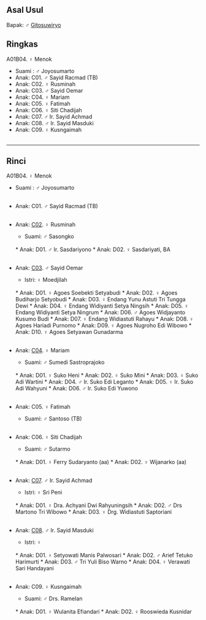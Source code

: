 ## Asal Usul

Bapak: ♂ [Gitosuwiryo][up] 

## Ringkas

A01B04. ♀ Menok 
	<br/>

*	Suami : ♂ Joyosumarto
	<br/>
*	Anak: C01. ♂ Sayid Racmad (TB)
*	Anak: C02. ♀ Rusminah
*	Anak: C03. ♂ Sayid Oemar
*	Anak: C04. ♀ Mariam
*	Anak: C05. ♀ Fatimah
*	Anak: C06. ♀ Siti Chadijah
*	Anak: C07. ♂ Ir. Sayid Achmad
*	Anak: C08. ♂ Ir. Sayid Masduki
*	Anak: C09. ♀ Kusngaimah
	<br/><br/>

-- -- --

## Rinci

A01B04. ♀ Menok 
	<br/>

*	Suami : ♂ Joyosumarto
	<br/><br/>

*	Anak: C01. ♂ Sayid Racmad (TB)
	<br/><br/>

*	Anak: [C02][A01B04C02]. ♀ Rusminah
	*	Suami: ♂ Sasongko
	<br/>
	*	Anak: D01. ♂ Ir. Sasdariyono
	*	Anak: D02. ♀ Sasdariyati, BA
	<br/><br/>

*	Anak: [C03][A01B04C03]. ♂ Sayid Oemar
	*	Istri: ♀ Moedjilah
	<br/>
	*	Anak: D01. ♀ Agoes Soebekti Setyabudi
	*	Anak: D02. ♀ Agoes Budiharjo Setyobudi
	*	Anak: D03. ♀ Endang Yunu Astuti Tri Tungga Dewi
	*	Anak: D04. ♀ Endang Widiyanti Setya Ningsih
	*	Anak: D05. ♀ Endang Widiyanti Setya Ningrum
	*	Anak: D06. ♂ Agoes Widjayanto Kusumo Budi
	*	Anak: D07. ♀ Endang Widiastuti Rahayu
	*	Anak: D08. ♀ Agoes Hariadi Purnomo
	*	Anak: D09. ♀ Agoes Nugroho Edi Wibowo
	*	Anak: D10. ♀ Agoes Setyawan Gunadarma
	<br/><br/>

*	Anak: [C04][A01B04C04]. ♀ Mariam
	*	Suami: ♂ Sumedi Sastroprajoko
	<br/>
	*	Anak: D01. ♀ Suko Heni 
	*	Anak: D02. ♀ Suko Mini
	*	Anak: D03. ♀ Suko Adi Wartini
	*	Anak: D04. ♂ Ir. Suko Edi Leganto
	*	Anak: D05. ♀ Ir. Suko Adi Wahyuni
	*	Anak: D06. ♂ Ir. Suko Edi Yuwono
	<br/><br/>

*	Anak: C05. ♀ Fatimah
	*	Suami: ♂ Santoso (TB)
	<br/><br/>

*	Anak: C06. ♀ Siti Chadijah
	*	Suami: ♂ Sutarmo
	<br/>
	*	Anak: D01. ♀ Ferry Sudaryanto (aa)
	*	Anak: D02. ♀ Wijanarko (aa)
	<br/><br/>

*	Anak: [C07][A01B04C07]. ♂ Ir. Sayid Achmad
	*	Istri: ♀ Sri Peni
	<br/>
	*	Anak: D01. ♀ Dra. Achyani Dwi Rahyuningsih
	*	Anak: D02. ♂ Drs Martono Tri Wibowo
	*	Anak: D03. ♀ Drg. Widiastuti Saptoriani
	<br/><br/>

*	Anak: [C08][A01B04C08]. ♂ Ir. Sayid Masduki
	*	Istri: ♀ 
	<br/>
	*	Anak: D01. ♀ Setyowati Manis Palwosari
	*	Anak: D02. ♂ Arief Tetuko Harimurti
	*	Anak: D03. ♂ Tri Yuli Biso Warno 
	*	Anak: D04. ♀ Verawati Sari Handayani
	<br/><br/>

*	Anak: C09. ♀ Kusngaimah
	*	Suami: ♂ Drs. Ramelan
	<br/>
	*	Anak: D01. ♀ Wulanita Efiandari
	*	Anak: D02. ♀ Rooswieda Kusnidar
	<br/><br/>

[up]: https://github.com/epsi-rns/gitodipuro/blob/master/tree/A01.md

[A01B04C02]: https://github.com/epsi-rns/gitodipuro/blob/master/tree/A01/B04/C02.md
[A01B04C03]: https://github.com/epsi-rns/gitodipuro/blob/master/tree/A01/B04/C03.md
[A01B04C04]: https://github.com/epsi-rns/gitodipuro/blob/master/tree/A01/B04/C04.md
[A01B04C07]: https://github.com/epsi-rns/gitodipuro/blob/master/tree/A01/B04/C07.md
[A01B04C08]: https://github.com/epsi-rns/gitodipuro/blob/master/tree/A01/B04/C08.md
